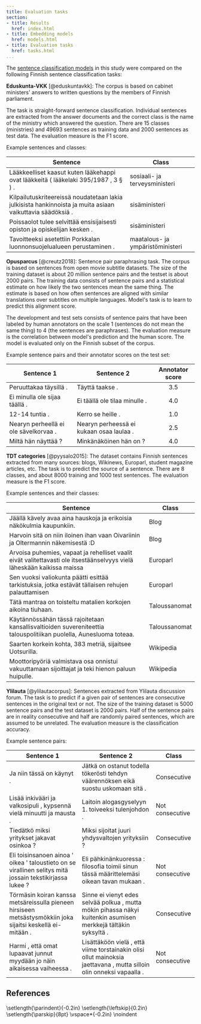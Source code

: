 ```yaml
---
title: Evaluation tasks
section:
- title: Results
  href: index.html
- title: Embedding models
  href: models.html
- title: Evaluation tasks
  href: tasks.html
...
```


The [sentence classification models](models.html) in this study were
compared on the following Finnish sentence classification tasks:

**Eduskunta-VKK** [@eduskuntavkk]: The corpus is based on cabinet
ministers' answers to written questions by the members of Finnish
parliament.

The task is straight-forward sentence classification. Individual
sentences are extracted from the answer documents and the correct
class is the name of the ministry which answered the question. There
are 15 classes (ministries) and 49693 sentences as training data and
2000 sentences as test data. The evaluation measure is the F1 score.

Example sentences and classes:

| Sentence | Class |
| -------- | ----- |
| Lääkkeelliset kaasut kuten lääkehappi ovat lääkkeitä ( lääkelaki 395/1987 , 3 § ) . | sosiaali- ja terveysministeri |
| Kilpailutuskriteereissä noudatetaan lakia julkisista hankinnoista ja muita asiaan vaikuttavia säädöksiä . | sisäministeri |
| Poissaolot tulee selvittää ensisijaisesti opiston ja opiskelijan kesken . | sisäministeri |
| Tavoitteeksi asetettiin Porkkalan luonnonsuojelualueen perustaminen . | maatalous- ja ympäristöministeri |

**Opusparcus** [@creutz2018]: Sentence pair paraphrasing task. The
corpus is based on sentences from open movie subtitle datasets. The
size of the training dataset is about 20 million sentence pairs and
the testset is about 2000 pairs. The training data consists of
sentence pairs and a statistical estimate on how likely the two
sentences mean the same thing. The estimate is based on how often
sentences are aligned with similar translations over subtitles on
multiple languages. Model's task is to learn to predict this alignment
score.

The development and test sets consists of sentence pairs that have
been labeled by human annotators on the scale 1 (sentences do not mean
the same thing) to 4 (the sentences are paraphrases). The evaluation
measure is the correlation between model's prediction and the human
score. The model is evaluated only on the Finnish subset of the
corpus.

Example sentence pairs and their annotator scores on the test set:

| Sentence 1                            | Sentence 2                               | Annotator score |
| ------------------------------------- | ---------------------------------------- | :-------------: |
| Peruuttakaa täysillä .                | Täyttä taakse .                          | 3.5             |
| Ei minulla ole sijaa täällä .         | Ei täällä ole tilaa minulle .            | 4.0             |
| 12-14 tuntia .                        | Kerro se heille .                        | 1.0             |
| Nearyn perheellä ei ole sävelkorvaa . | Nearyn perheessä ei kukaan osaa laulaa . | 2.5             |
| Miltä hän näyttää ?                   | Minkänäköinen hän on ?                   | 4.0             |

**TDT categories** [@pyysalo2015]: The dataset contains Finnish
sentences extracted from many sources: blogs, Wikinews, Europarl,
student magazine articles, etc. The task is to predict the source of a
sentence. There are 8 classes, and about 8000 training and 1000 test
sentences. The evaluation measure is the F1 score.

Example sentences and their classes:

| Sentence | Class |
| -------- | ----- |
| Jäällä kävely avaa aina hauskoja ja erikoisia näkökulmia kaupunkiin. | Blog |
| Harvoin sitä on niin iloinen ihan vaan Oivariinin ja Oltermannin näkemisestä :D | Blog |
| Arvoisa puhemies, vapaat ja rehelliset vaalit eivät valitettavasti ole itsestäänselvyys vielä läheskään kaikissa maissa | Europarl |
| Sen vuoksi valiokunta päätti esittää tarkistuksia, jotka estävät tällaisen rehujen palauttamisen | Europarl |
| Tätä mantraa on toisteltu matalien korkojen aikoina tiuhaan. | Taloussanomat |
| Käytännössähän tässä rajoitetaan kansallisvaltioiden suvereniteettia talouspolitiikan puolella, Aunesluoma toteaa. | Taloussanomat |
| Saarten korkein kohta, 383 metriä, sijaitsee Uotsurilla. | Wikipedia |
| Moottoripyöriä valmistava osa onnistui vakuuttamaan sijoittajat ja teki hienon paluun huipulle. | Wikipedia |

**Ylilauta** [@ylilautacorpus]: Sentences extracted from Ylilauta
discussion forum. The task is to predict if a given pair of sentences
are consecutive sentences in the original text or not. The size of the
training dataset is 5000 sentence pairs and the test dataset is 2000
pairs. Half of the sentence pairs are in reality consecutive and half
are randomly paired sentences, which are assumed to be unrelated. The
evaluation measure is the classification accuracy.

Example sentence pairs:

| Sentence 1 | Sentence 2 | Class |
| ---------- | ---------- | ----- |
| Ja niin tässä on käynyt . | Jätkä on ostanut todella tökerösti tehdyn väärennöksen eikä suostu uskomaan sitä . | Consecutive |
| Lisää inkivääri ja valkosipuli , kypsennä vielä minuutti ja mausta . | Laitoin alogasgyselyyn 1. toiveeksi tulenjohdon . | Not consecutive |
| Tiedätkö miksi yritykset jakavat osinkoa ? | Miksi sijoitat juuri yhdysvaltojen yrityksiin ? | Consecutive |
| Eli toisinsanoen ainoa ' oikea ' taloustieto on se virallinen selitys mitä jossain tekstikirjassa lukee ? | Eli pähkinänkuoressa : filosofia toimii sinun tässä määrittelemäsi oikean tavan mukaan . | Not consecutive |
| Törmäsin koiran kanssa metsäreissulla pieneen hirsiseen metsästysmökkiin joka sijaitsi keskellä ei-mitään . | Sinne ei vienyt edes selvää polkua , mutta mökin pihassa näkyi kuitenkin asumisen merkkejä tältäkin syksyltä . | Consecutive |
| Harmi , että omat lupaavat junnut myydään jo näin aikaisessa vaiheessa . | Lisättäköön vielä , että viime torstainakin olisi ollut mainoksia jaettavana , mutta silloin olin onneksi vapaalla . | Not consecutive |

## References
\setlength{\parindent}{-0.2in}
\setlength{\leftskip}{0.2in}
\setlength{\parskip}{8pt}
\vspace*{-0.2in}
\noindent
